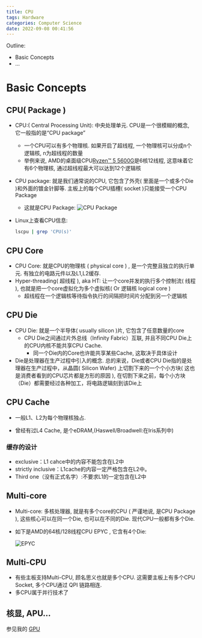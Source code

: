 ```yaml
---
title: CPU
tags: Hardware
categories: Computer Science
date: 2022-09-08 00:41:56
---
```



Outline:

* Basic Concepts
* ...

<!--more-->

# Basic Concepts

## CPU( Package )

* CPU:( Central Processing Unit): 中央处理单元. CPU是一个很模糊的概念, 它一般指的是“CPU package”

  * 一个CPU可以有多个物理核. 如果开启了超线程, 一个物理核可以分成n个逻辑核, n为超线程的数量
  * 举例来说, AMD的桌面级CPU[Ryzen™ 5 5600G](https://www.amd.com/zh-hans/products/apu/amd-ryzen-5-5600g)是6核12线程, 这意味着它有6个物理核, 通过超线程最大可以达到12个逻辑核

* CPU package: 就是我们通常说的CPU, 它包含了外壳( 里面是一个或多个Die )和外面的镀金针脚等. 主板上的每个CPU插槽( socket )只能接受一个CPU Package

  * 这就是CPU Package:
    ![CPU Package](https://seec2-lyk.oss-cn-shanghai.aliyuncs.com/Hexo/Hardware/CPU/CPU%20Package.png)

* Linux上查看CPU信息:

  ```sh
  lscpu | grep 'CPU(s)'
  ```

## CPU Core

* CPU Core: 就是CPU的物理核 ( physical core )  , 是一个完整且独立的执行单元. 有独立的电路元件以及L1,L2缓存.
* Hyper-threading( 超线程 ), aka HT: 让一个core并发的执行多个控制流( 线程 ), 也就是把一个core虚拟化为多个虚拟核( Or 逻辑核 logical core )
  * 超线程在一个逻辑核等待指令执行的间隔把时间片分配到另一个逻辑核



## CPU Die

* CPU Die:  就是一个半导体( usually silicon )片, 它包含了任意数量的core
  * CPU Die之间通过片外总线（Infinity Fabric）互联, 并且不同CPU Die上的CPU内核不能共享CPU Cache. 
    * 同一个Die内的Core也许能共享某些Cache, 这取决于具体设计
* Die是处理器在生产过程中引入的概念. 总的来说，Die或者CPU Die指的是处理器在生产过程中，从晶圆( Silicon Wafer) 上切割下来的一个个小方块( 这也是消费者看到的CPU芯片都是方形的原因 ), 在切割下来之前，每个小方块（Die）都需要经过各种加工，将电路逻辑刻到该Die上

## CPU Cache

* 一般L1、L2为每个物理核独占.

* 曾经有过L4 Cache, 是个eDRAM,(Haswell/Broadwell:在Iris系列中)

### 缓存的设计

- exclusive：L1 cahce中的内容不能包含在L2中
- strictly inclusive：L1cache的内容一定严格包含在L2中。
- Third one（没有正式名字）:不要求L1的一定包含在L2中

## Multi-core

* Multi-core: 多核处理器, 就是有多个core的CPU ( 严谨地说, 是CPU Package ), 这些核心可以在同一个Die, 也可以在不同的Die. 现代CPU一般都有多个Die.

* 如下是AMD的64核/128线程CPU EPYC , 它含有4个Die:

  ![EPYC](https://seec2-lyk.oss-cn-shanghai.aliyuncs.com/Hexo/Hardware/CPU/EPYC.png)

## Multi-CPU

* 有些主板支持Multi-CPU, 顾名思义也就是多个CPU. 这需要主板上有多个CPU Socket, 多个CPU通过 QPI 链路相连.
* 多CPU属于并行技术了

## 核显, APU...

参见我的 [GPU](https://lyk-love.cn/2022/08/01/GPU/) 
